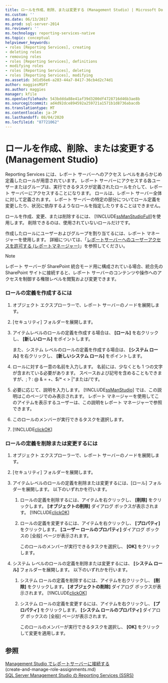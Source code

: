 ```yaml
---
title: ロールを作成、削除、または変更する (Management Studio) | Microsoft Docs
ms.custom: ''
ms.date: 06/13/2017
ms.prod: sql-server-2014
ms.reviewer: ''
ms.technology: reporting-services-native
ms.topic: conceptual
helpviewer_keywords:
- roles [Reporting Services], creating
- deleting roles
- removing roles
- roles [Reporting Services], definitions
- modifying roles
- roles [Reporting Services], deleting
- roles [Reporting Services], modifying
ms.assetid: 3d1d56e6-a283-44a7-8417-36cb4d2c74d1
author: maggiesMSFT
ms.author: maggies
manager: kfile
ms.openlocfilehash: 543bddda88e41af39d3200df4728716d46b3ae8b
ms.sourcegitcommit: ad4d92dce894592a259721a1571b1d8736abacdb
ms.translationtype: MT
ms.contentlocale: ja-JP
ms.lasthandoff: 08/04/2020
ms.locfileid: "87721062"
---
```

# <a name="create-delete-or-modify-a-role-management-studio"></a>ロールを作成、削除、または変更する (Management Studio)
  Reporting Services には、レポート サーバーへのアクセス レベルをあらかじめ定義したロールが用意されています。 レポート サーバーにアクセスする各ユーザーまたはグループは、実行できるタスクが定義されたロールを介して、レポート サーバーにアクセスすることになります。 ロールは、レポート サーバー全体に対して定義されます。 レポート サーバーの特定の部分についてロール定義を変更したり、状況に依存するようなロールを指定したりすることはできません。  
  
 ロールを作成、変更、または削除するには、 [!INCLUDE[ssManStudioFull](../../includes/ssmanstudiofull-md.md)]を使用します。 削除できるのは、使用されていないロールだけです。  
  
 作成したロールにユーザーおよびグループを割り当てるには、レポート マネージャーを使用します。 詳細については、「[レポートサーバーへのユーザーアクセスを許可する &#40;レポートマネージャー&#41;](grant-user-access-to-a-report-server.md)」を参照してください。  
  
> [!NOTE]  
>  レポート サーバーが SharePoint 統合モード用に構成されている場合、統合先の SharePoint サイトに接続すると、レポート サーバーのコンテンツや操作へのアクセスを制御する権限レベルを閲覧および変更できます。  
  
### <a name="to-create-a-role-definition"></a>ロールの定義を作成するには  
  
1.  オブジェクト エクスプローラーで、レポート サーバーのノードを展開します。  
  
2.  [セキュリティ] フォルダーを展開します。  
  
3.  アイテムレベルのロールの定義を作成する場合は、 **[ロール]** を右クリックし、 **[新しいロール]** をポイントします。  
  
     また、システム レベルのロールの定義を作成する場合は、 **[システム ロール]** を右クリックし、 **[新しいシステム ロール]** をポイントします。  
  
4.  ロールに対する一意の名前を入力します。 名前には、少なくとも 1 つの文字が含まれている必要があります。 スペースおよび記号を含めることもできますが、; ? : \@ & = +、$/* \< > |"または/です。  
  
5.  必要に応じて、説明を入力します。 [!INCLUDE[ssManStudio](../../includes/ssmanstudio-md.md)] では、この説明はこのページでのみ表示されます。 レポート マネージャーを使用してこのアイテムを表示するユーザーは、この説明をレポート マネージャーで参照できます。  
  
6.  このロールのメンバーが実行できるタスクを選択します。  
  
7.  [!INCLUDE[clickOK](../../includes/clickok-md.md)]  
  
### <a name="to-delete-or-modify-a-role-definition"></a>ロールの定義を削除または変更するには  
  
1.  オブジェクト エクスプローラーで、レポート サーバーのノードを展開します。  
  
2.  [セキュリティ] フォルダーを展開します。  
  
3.  アイテムレベルのロールの定義を削除または変更するには、[ロール] フォルダーを展開します。 以下のいずれかを行います。  
  
    1.  ロールの定義を削除するには、アイテムを右クリックし、 **[削除]** をクリックします。 **[オブジェクトの削除]** ダイアログ ボックスが表示されます。 [!INCLUDE[clickOK](../../includes/clickok-md.md)]  
  
    2.  ロールの定義を変更するには、アイテムを右クリックし、 **[プロパティ]** をクリックします。 **[ユーザー ロールのプロパティ]** ダイアログ ボックスの [全般] ページが表示されます。  
  
         このロールのメンバーが実行できるタスクを選択し、 **[OK]** をクリックします。  
  
4.  システム レベルのロールの定義を削除または変更するには、 **[システム ロール]** フォルダーを展開します。 以下のいずれかを行います。  
  
    1.  システム ロールの定義を削除するには、アイテムを右クリックし、 **[削除]** をクリックします。 **[オブジェクトの削除]** ダイアログ ボックスが表示されます。 [!INCLUDE[clickOK](../../includes/clickok-md.md)]  
  
    2.  システム ロールの定義を変更するには、アイテムを右クリックし、 **[プロパティ]** をクリックします。 **[システム ロールのプロパティ]** ダイアログ ボックスの [全般] ページが表示されます。  
  
         このロールのメンバーが実行できるタスクを選択し、 **[OK]** をクリックして変更を適用します。  
  
## <a name="see-also"></a>参照  
 [Management Studio でレポートサーバーに接続する](../tools/connect-to-a-report-server-in-management-studio.md)   
 (create-and-manage-role-assignments.md)   
 [SQL Server Management Studio の Reporting Services &#40;SSRS&#41;](../tools/reporting-services-in-sql-server-management-studio-ssrs.md)  
  
  
